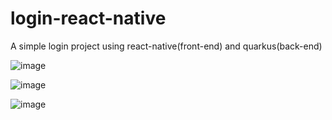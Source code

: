 # login-react-native
A simple login project using react-native(front-end) and quarkus(back-end)

![image](https://user-images.githubusercontent.com/105122061/209749413-e2e3d67d-0509-423c-a615-af6cda5e355f.png)

![image](https://user-images.githubusercontent.com/105122061/209749442-5f9aa33b-c69d-4a1a-9073-413c7e950cae.png)

![image](https://user-images.githubusercontent.com/105122061/209749519-d45f181d-49ac-47f4-865d-841d8ed44f85.png)
